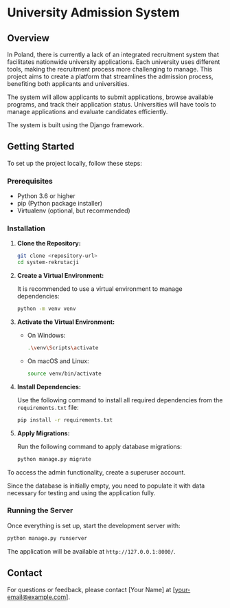 # University Admission System

## Overview

In Poland, there is currently a lack of an integrated recruitment system that facilitates nationwide university applications. Each university uses different tools, making the recruitment process more challenging to manage. This project aims to create a platform that streamlines the admission process, benefiting both applicants and universities.

The system will allow applicants to submit applications, browse available programs, and track their application status. Universities will have tools to manage applications and evaluate candidates efficiently.

The system is built using the Django framework.

## Getting Started

To set up the project locally, follow these steps:

### Prerequisites

- Python 3.6 or higher
- pip (Python package installer)
- Virtualenv (optional, but recommended)

### Installation

1. **Clone the Repository:**

   ```bash
   git clone <repository-url>
   cd system-rekrutacji
   ```

2. **Create a Virtual Environment:**

   It is recommended to use a virtual environment to manage dependencies:

   ```bash
   python -m venv venv
   ```

3. **Activate the Virtual Environment:**

   - On Windows:

     ```bash
     .\venv\Scripts\activate
     ```

   - On macOS and Linux:

     ```bash
     source venv/bin/activate
     ```

4. **Install Dependencies:**

   Use the following command to install all required dependencies from the `requirements.txt` file:

   ```bash
   pip install -r requirements.txt
   ```

5. **Apply Migrations:**

   Run the following command to apply database migrations:

   ```bash
   python manage.py migrate
   ```

To access the admin functionality, create a superuser account.

Since the database is initially empty, you need to populate it with data necessary for testing and using the application fully.

### Running the Server

Once everything is set up, start the development server with:

```bash
python manage.py runserver
```

The application will be available at `http://127.0.0.1:8000/`.

## Contact

For questions or feedback, please contact [Your Name] at [your-email@example.com].
